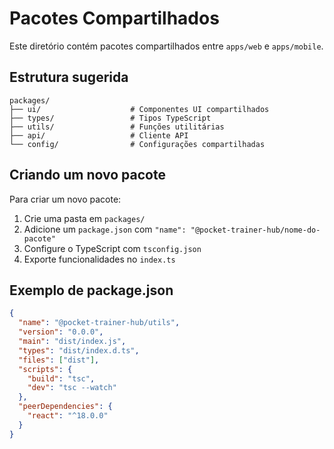 # Pacotes Compartilhados

Este diretório contém pacotes compartilhados entre `apps/web` e `apps/mobile`.

## Estrutura sugerida

```
packages/
├── ui/                    # Componentes UI compartilhados
├── types/                 # Tipos TypeScript
├── utils/                 # Funções utilitárias
├── api/                   # Cliente API
└── config/                # Configurações compartilhadas
```

## Criando um novo pacote

Para criar um novo pacote:

1. Crie uma pasta em `packages/`
2. Adicione um `package.json` com `"name": "@pocket-trainer-hub/nome-do-pacote"`
3. Configure o TypeScript com `tsconfig.json`
4. Exporte funcionalidades no `index.ts`

## Exemplo de package.json

```json
{
  "name": "@pocket-trainer-hub/utils",
  "version": "0.0.0",
  "main": "dist/index.js",
  "types": "dist/index.d.ts",
  "files": ["dist"],
  "scripts": {
    "build": "tsc",
    "dev": "tsc --watch"
  },
  "peerDependencies": {
    "react": "^18.0.0"
  }
}
```
